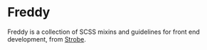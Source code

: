# Freddy

Freddy is a collection of SCSS mixins and guidelines for front end development, from [Strobe](http://teamstrobe.com).